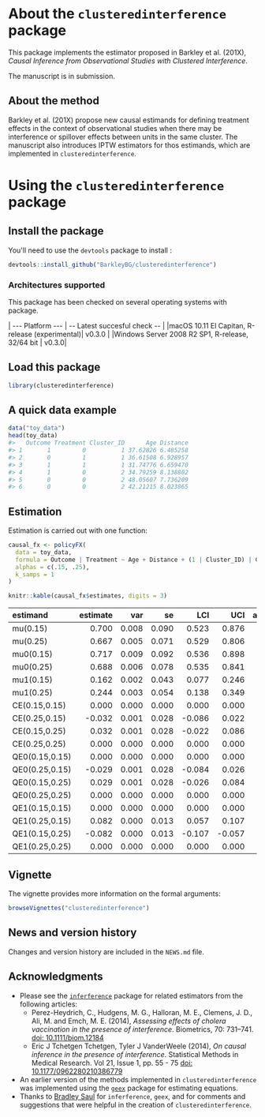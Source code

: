 About the `clusteredinterference` package
=========================================

This package implements the estimator proposed in Barkley et al. (201X), *Causal Inference from Observational Studies with Clustered Interference*.

The manuscript is in submission.

About the method
----------------

Barkley et al. (201X) propose new causal estimands for defining treatment effects in the context of observational studies when there may be interference or spillover effects between units in the same cluster. The manuscript also introduces IPTW estimators for thos estimands, which are implemented in `clusteredinterference`.

Using the `clusteredinterference` package
=========================================

Install the package
-------------------

You'll need to use the `devtools` package to install :

``` r
devtools::install_github("BarkleyBG/clusteredinterference")
```

### Architectures supported

This package has been checked on several operating systems with package.

| --- Platform --- | -- Latest succesful check -- | |macOS 10.11 El Capitan, R-release (experimental)| v0.3.0 | |Windows Server 2008 R2 SP1, R-release, 32/64 bit | v0.3.0|

Load this package
-----------------

``` r
library(clusteredinterference)
```

A quick data example
--------------------

``` r
data("toy_data")
head(toy_data)
#>   Outcome Treatment Cluster_ID      Age Distance
#> 1       1         0          1 37.62826 6.485258
#> 2       0         1          1 36.61508 6.928957
#> 3       1         1          1 31.74776 6.659470
#> 4       1         0          2 34.79259 8.138802
#> 5       0         0          2 48.05607 7.736209
#> 6       0         0          2 42.21215 8.023865
```

Estimation
----------

Estimation is carried out with one function:

``` r
causal_fx <- policyFX(
  data = toy_data,
  formula = Outcome | Treatment ~ Age + Distance + (1 | Cluster_ID) | Cluster_ID,
  alphas = c(.15, .25), 
  k_samps = 1
)
```

``` r
knitr::kable(causal_fx$estimates, digits = 3)
```

| estimand       |  estimate|    var|     se|     LCI|     UCI|  alpha1|  alpha2|  trt| estimand\_type | effect\_type |  k\_samps|
|:---------------|---------:|------:|------:|-------:|-------:|-------:|-------:|----:|:---------------|:-------------|---------:|
| mu(0.15)       |     0.700|  0.008|  0.090|   0.523|   0.876|    0.15|      NA|   NA| mu             | outcome      |         1|
| mu(0.25)       |     0.667|  0.005|  0.071|   0.529|   0.806|    0.25|      NA|   NA| mu             | outcome      |         1|
| mu0(0.15)      |     0.717|  0.009|  0.092|   0.536|   0.898|    0.15|      NA|    0| mu0            | outcome      |         1|
| mu0(0.25)      |     0.688|  0.006|  0.078|   0.535|   0.841|    0.25|      NA|    0| mu0            | outcome      |         1|
| mu1(0.15)      |     0.162|  0.002|  0.043|   0.077|   0.246|    0.15|      NA|    1| mu1            | outcome      |         1|
| mu1(0.25)      |     0.244|  0.003|  0.054|   0.138|   0.349|    0.25|      NA|    1| mu1            | outcome      |         1|
| CE(0.15,0.15)  |     0.000|  0.000|  0.000|   0.000|   0.000|    0.15|    0.15|   NA| CE             | contrast     |         1|
| CE(0.25,0.15)  |    -0.032|  0.001|  0.028|  -0.086|   0.022|    0.25|    0.15|   NA| CE             | contrast     |         1|
| CE(0.15,0.25)  |     0.032|  0.001|  0.028|  -0.022|   0.086|    0.15|    0.25|   NA| CE             | contrast     |         1|
| CE(0.25,0.25)  |     0.000|  0.000|  0.000|   0.000|   0.000|    0.25|    0.25|   NA| CE             | contrast     |         1|
| QE0(0.15,0.15) |     0.000|  0.000|  0.000|   0.000|   0.000|    0.15|    0.15|    0| QE0            | contrast     |         1|
| QE0(0.25,0.15) |    -0.029|  0.001|  0.028|  -0.084|   0.026|    0.25|    0.15|    0| QE0            | contrast     |         1|
| QE0(0.15,0.25) |     0.029|  0.001|  0.028|  -0.026|   0.084|    0.15|    0.25|    0| QE0            | contrast     |         1|
| QE0(0.25,0.25) |     0.000|  0.000|  0.000|   0.000|   0.000|    0.25|    0.25|    0| QE0            | contrast     |         1|
| QE1(0.15,0.15) |     0.000|  0.000|  0.000|   0.000|   0.000|    0.15|    0.15|    1| QE1            | contrast     |         1|
| QE1(0.25,0.15) |     0.082|  0.000|  0.013|   0.057|   0.107|    0.25|    0.15|    1| QE1            | contrast     |         1|
| QE1(0.15,0.25) |    -0.082|  0.000|  0.013|  -0.107|  -0.057|    0.15|    0.25|    1| QE1            | contrast     |         1|
| QE1(0.25,0.25) |     0.000|  0.000|  0.000|   0.000|   0.000|    0.25|    0.25|    1| QE1            | contrast     |         1|

Vignette
--------

The vignette provides more information on the formal arguments:

``` r
browseVignettes("clusteredinterference")
```

News and version history
------------------------

Changes and version history are included in the `NEWS.md` file.

Acknowledgments
---------------

-   Please see the [`inferference`](https://cran.r-project.org/package=inferference) package for related estimators from the following articles:
    -   Perez-Heydrich, C., Hudgens, M. G., Halloran, M. E., Clemens, J. D., Ali, M. and Emch, M. E. (2014), *Assessing effects of cholera vaccination in the presence of interference*. Biometrics, 70: 731–741. [doi: 10.1111/biom.12184](doi.wiley.com/10.1111/biom.12184)
    -   Eric J Tchetgen Tchetgen, Tyler J VanderWeele (2014), *On causal inference in the presence of interference*. Statistical Methods in Medical Research. Vol 21, Issue 1, pp. 55 - 75 [doi: 10.1177/0962280210386779](https://doi.org/10.1177/0962280210386779)
-   An earlier version of the methods implemented in `clusteredinterference` was implemented using the [`geex`](https://github.com/bsaul/geex) package for estimating equations.
-   Thanks to [Bradley Saul](https://github.com/bsaul) for `inferference`, `geex`, and for comments and suggestions that were helpful in the creation of `clusteredinterference`.
